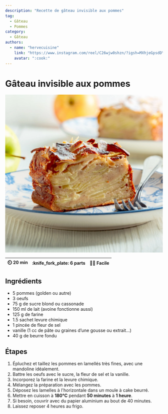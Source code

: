 ```yaml
---
description: "Recette de gâteau invisible aux pommes"
tag:
  - Gâteau
  - Pommes
category:
  - Gâteau
authors:
  - name: "hervecuisine"
    link: "https://www.instagram.com/reel/C26wjw0shzn/?igsh=MXhjeGpsdDY0OWFuMA%3D%3D"
    avatar: ":cook:"
---
```


# Gâteau invisible aux pommes

![](/static/gateau-invisible-pommes.webp)

| :timer_clock: 20 min | :knife_fork_plate: 6 parts | :cook: Facile |
| :------------------: | :------------------------: | :-----------: |

## Ingrédients

- 5 pommes (golden ou autre)
- 3 oeufs
- 75 g de sucre blond ou cassonade
- 150 ml de lait (avoine fonctionne aussi)
- 125 g de farine
- 1.5 sachet levure chimique
- 1 pincée de fleur de sel
- vanille (1 cc de pâte ou graines d’une gousse ou extrait…)
- 40 g de beurre fondu

## Étapes

1. Épluchez et taillez les pommes en lamellés très fines, avec une mandoline
   idéalement.
1. Battre les oeufs avec le sucre, la fleur de sel et la vanille.
1. Incorporez la farine et la levure chimique.
1. Mélangez la préparation avec les pommes.
1. Déposez les lamelles à l'horizontale dans un moule à cake beurré.
1. Mettre en cuisson à **180°C** pendant **50 minutes** à **1 heure**.
1. Si besoin, couvrir avec du papier aluminium au bout de 40 minutes.
1. Laissez reposer 4 heures au frigo.
